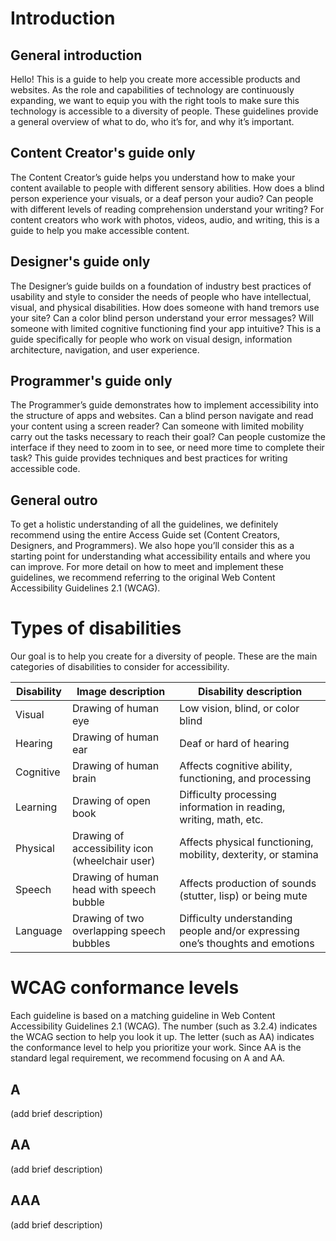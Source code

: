# Introduction

## General introduction
Hello! This is a guide to help you create more accessible products and websites. As the role and capabilities of technology are continuously expanding, we want to equip you with the right tools to make sure this technology is accessible to a diversity of people. These guidelines provide a general overview of what to do, who it’s for, and why it’s important.

## Content Creator's guide only
The Content Creator’s guide helps you understand how to make your content available to people with different sensory abilities. How does a blind person experience your visuals, or a deaf person your audio? Can people with different levels of reading comprehension understand your writing? For content creators who work with photos, videos, audio, and writing, this is a guide to help you make accessible content.

## Designer's guide only
The Designer’s guide builds on a foundation of industry best practices of usability and style to consider the needs of people who have intellectual, visual, and physical disabilities. How does someone with hand tremors use your site? Can a color blind person understand your error messages? Will someone with limited cognitive functioning find your app intuitive? This is a guide specifically for people who work on visual design, information architecture, navigation, and user experience.

## Programmer's guide only
The Programmer’s guide demonstrates how to implement accessibility into the structure of apps and websites. Can a blind person navigate and read your content using a screen reader? Can someone with limited mobility carry out the tasks necessary to reach their goal? Can people customize the interface if they need to zoom in to see, or need more time to complete their task? This guide provides techniques and best practices for writing accessible code.

## General outro
To get a holistic understanding of all the guidelines, we definitely recommend using the entire Access Guide set (Content Creators, Designers, and Programmers). We also hope you’ll consider this as a starting point for understanding what accessibility entails and where you can improve. For more detail on how to meet and implement these guidelines, we recommend referring to the original Web Content Accessibility Guidelines 2.1 (WCAG).

# Types of disabilities
Our goal is to help you create for a diversity of people. These are the main categories of disabilities to consider for accessibility.

| Disability | Image description | Disability description |
| --- | --- | --- |
| Visual | Drawing of human eye | Low vision, blind, or color blind |
| Hearing | Drawing of human ear | Deaf or hard of hearing |
| Cognitive | Drawing of human brain | Affects cognitive ability, functioning, and processing |
| Learning | Drawing of open book | Difficulty processing information in reading, writing, math, etc. |
| Physical | Drawing of accessibility icon (wheelchair user) | Affects physical functioning, mobility, dexterity, or stamina |
| Speech | Drawing of human head with speech bubble | Affects production of sounds (stutter, lisp) or being mute |
| Language | Drawing of two overlapping speech bubbles | Difficulty understanding people and/or expressing one’s thoughts and emotions |

# WCAG conformance levels
Each guideline is based on a matching guideline in Web Content Accessibility Guidelines 2.1 (WCAG). The number (such as 3.2.4) indicates the WCAG section to help you look it up. The letter (such as AA) indicates the conformance level to help you prioritize your work. Since AA is the standard legal requirement, we recommend focusing on A and AA.

## A
(add brief description)

## AA
(add brief description)

## AAA
(add brief description)
